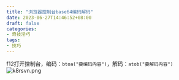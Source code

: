```yaml
---
title: "浏览器控制台base64编码解码"
date: 2023-06-27T14:46:52+08:00
draft: false
categories:
- 奇技淫巧
tags: 
- 技巧
---
```


f12打开控制台，编码：`btoa("要编码内容")`，解码：`atob("要解码内容")`
![k8rsvn.png](https://files.catbox.moe/k8rsvn.png)